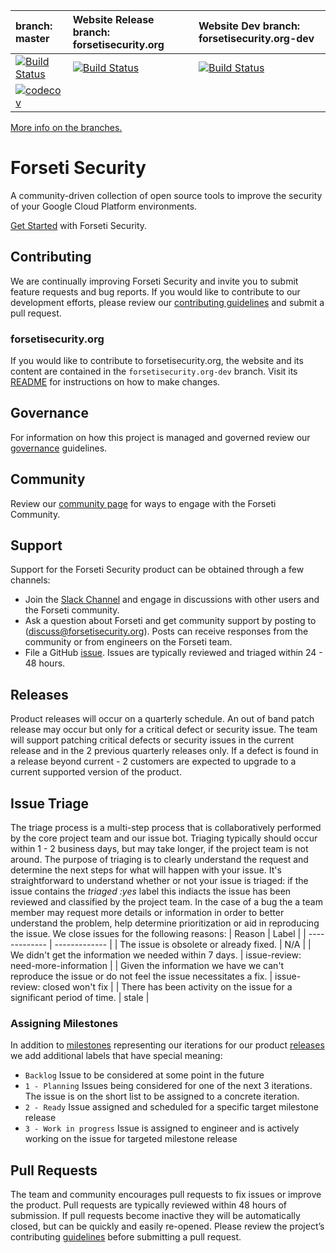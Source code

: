 **branch: master** | Website Release **branch: forsetisecurity.org** | Website Dev **branch: forsetisecurity.org-dev**
:------------ | :------------ | :------------
[![Build Status](https://travis-ci.org/forseti-security/forseti-security.svg?branch=master)](https://travis-ci.org/forseti-security/forseti-security)|[![Build Status](https://travis-ci.org/forseti-security/forseti-security.svg?branch=forsetisecurity.org)](https://travis-ci.org/forseti-security/forseti-security/branches)|[![Build Status](https://api.travis-ci.org/forseti-security/forseti-security.svg?branch=forsetisecurity.org-dev)](https://travis-ci.org/forseti-security/forseti-security/branches)
[![codecov](https://codecov.io/gh/forseti-security/forseti-security/branch/master/graph/badge.svg)](https://codecov.io/gh/forseti-security/forseti-security)|


[More info on the branches.](https://forsetisecurity.org/docs/latest/develop/branch-management.html)

# Forseti Security
A community-driven collection of open source tools to improve the security of your Google Cloud Platform environments.

[Get Started](https://forsetisecurity.org/docs/latest/setup/install.html) with Forseti Security.

## Contributing
We are continually improving Forseti Security and invite you to submit feature requests and bug reports. If you would like to contribute to our development efforts, please review our [contributing guidelines](/.github/CONTRIBUTING.md) and submit a pull request.

### forsetisecurity.org
If you would like to contribute to forsetisecurity.org, the website and its content are contained in the `forsetisecurity.org-dev` branch. Visit its [README](https://github.com/forseti-security/forseti-security/tree/forsetisecurity.org-dev#forseti-security) for instructions on how to make changes.

## Governance
For information on how this project is managed and governed review our [governance](.github/GOVERNANCE.md) guidelines.

## Community 
Review our  [community page](http://forsetisecurity.org/community/) for ways to engage with the Forseti Community.

## Support
Support for the Forseti Security product can be obtained through a few channels: 
* Join the [Slack Channel](https://forsetisecurity.org/community/) and engage in discussions with other users and the Forseti community.
* Ask a question about Forseti and get community support by posting to (discuss@forsetisecurity.org). Posts can receive responses from the community or from engineers on the Forseti team. 
* File a GitHub [issue](https://github.com/forseti-security/forseti-security/issues/new). Issues are typically reviewed and triaged within 24 - 48 hours. 

## Releases
Product releases will occur on a quarterly schedule. An out of band patch release may occur but only for a critical defect or security issue. 
The team will support patching critical defects or security issues in the current release and in the  2 previous quarterly releases only. If a defect is found in a release beyond current - 2 customers are expected to upgrade to a current supported version of the product.

## Issue Triage
The triage process is a multi-step process that is collaboratively performed by the core project team and our issue bot. Triaging typically should occur within 1 - 2 business days, but may take longer, if the project team is not around.
The purpose of triaging is to clearly understand the request and determine the next steps for what will happen with your issue. 
It's straightforward to understand whether or not your issue is triaged: if the issue contains the *triaged :yes* label this indiacts the issue has been reviewed and classified by the project team.
In the case of a bug the a team member may request more details or information in order to better understand the problem, help determine prioritization or aid in reproducing the issue.
We close issues for the following reasons:
| Reason | Label |
| ------------- | ------------- |
| The issue is obsolete or already fixed. | N/A |
| We didn't get the information we needed within 7 days. | issue-review: need-more-information |
| Given the information we have we can't reproduce the issue or do not feel the issue necessitates a fix.  | issue-review: closed won't fix  |
| There has been activity on the issue for a significant period of time.  | stale |

###  Assigning  Milestones
In addition to [milestones](https://github.com/forseti-security/forseti-security/milestones]) representing our iterations for our product [releases](https://github.com/forseti-security/forseti-security/releases) we add additional labels that have special meaning:
*   `Backlog` Issue to be considered at some point in the future
*   `1 - Planning` Issues being considered for one of the next 3 iterations. The issue is on the short list to be assigned to a concrete iteration. 
*   `2 - Ready` Issue assigned and scheduled for a specific target milestone release
*   `3 - Work in progress` Issue is assigned to engineer and is actively working on the issue for targeted milestone release

## Pull Requests
The team and community encourages pull requests to fix issues or improve the product. Pull requests are typically reviewed within 48 hours of submission. 
If pull requests become inactive they will be automatically closed, but can be quickly and easily re-opened.
Please review the project’s contributing [guidelines](.github/CONTRIBUTING.md) before submitting a pull request.
